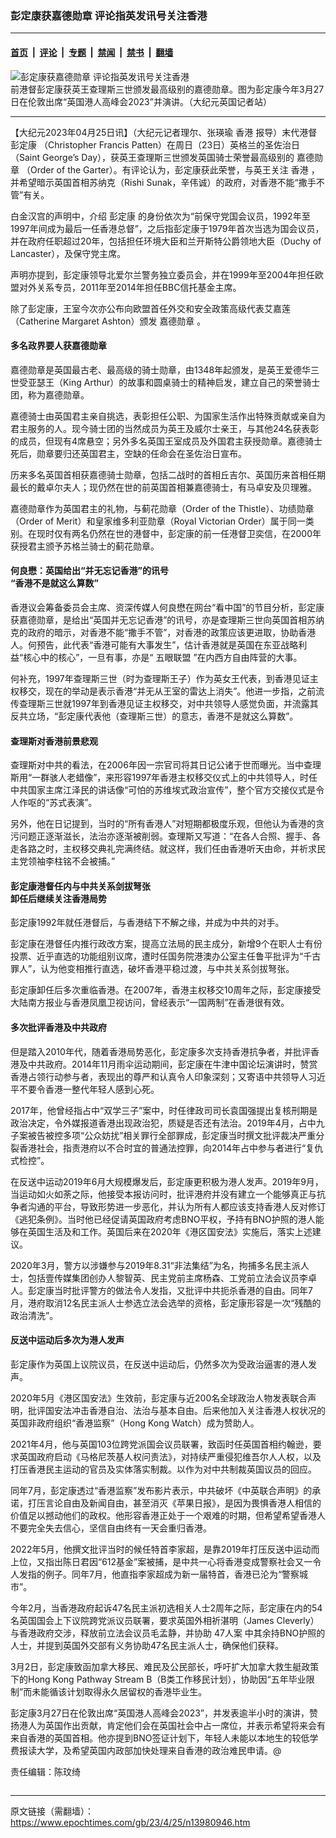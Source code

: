 ### 彭定康获嘉德勋章 评论指英发讯号关注香港

---

#### [首页](../../../..?n13980946) &nbsp;|&nbsp; [评论](../../../../../epoch-comment?n13980946) &nbsp;|&nbsp; [专题](../../../../../epoch-special?n13980946) &nbsp;|&nbsp; [禁闻](../../../../../epoch-news?n13980946) &nbsp;|&nbsp; [禁书](../../../../../books?n13980946) &nbsp;|&nbsp; [翻墙](https://github.com/gfw-breaker/nogfw/blob/master/README.md?n13980946)


<div><img alt="彭定康获嘉德勋章 评论指英发讯号关注香港" class="attachment-djy_600_400 size-djy_600_400 wp-post-image" src="https://i.epochtimes.com/assets/uploads/2023/04/id13980951-afeb033a643582c623565d8f-600x400.jpg"/>
<div class="caption">
 前港督彭定康获英王查理斯三世颁发最高级别的嘉德勋章。图为彭定康今年3月27日在伦敦出席“英国港人高峰会2023”并演讲。（大纪元英国记者站）
</div></div><hr/><div class="post_content" id="artbody" itemprop="articleBody">
 <!-- article content begin -->
 <p>
  【大纪元2023年04月25日讯】（大纪元记者理尔、张瑛瑜
  <ok href="https://www.epochtimes.com/gb/tag/%E9%A6%99%E6%B8%AF.html">
   香港
  </ok>
  报导）末代港督
  <ok href="https://www.epochtimes.com/gb/tag/%E5%BD%AD%E5%AE%9A%E5%BA%B7.html">
   彭定康
  </ok>
  （Christopher Francis Patten）在周日（23日）英格兰的圣佐治日（Saint George’s Day），获英王查理斯三世颁发英国骑士荣誉最高级别的
  <ok href="https://www.epochtimes.com/gb/tag/%E5%98%89%E5%BE%B7%E5%8B%8B%E7%AB%A0.html">
   嘉德勋章
  </ok>
  （Order of the Garter）。有评论认为，彭定康获此荣誉，与英王关注
  <ok href="https://www.epochtimes.com/gb/tag/%E9%A6%99%E6%B8%AF.html">
   香港
  </ok>
  ，并希望暗示英国首相苏纳克（Rishi Sunak，辛伟诚）的政府，对香港不能“撒手不管”有关。
 </p>
 <p>
  白金汉宫的声明中，介绍
  <ok href="https://www.epochtimes.com/gb/tag/%E5%BD%AD%E5%AE%9A%E5%BA%B7.html">
   彭定康
  </ok>
  的身份依次为“前保守党国会议员，1992年至1997年间成为最后一任香港总督”，之后指彭定康于1979年首次当选为国会议员，并在政府任职超过20年，包括担任环境大臣和兰开斯特公爵领地大臣（Duchy of Lancaster），及保守党主席。
 </p>
 <p>
  声明亦提到，彭定康领导北爱尔兰警务独立委员会，并在1999年至2004年担任欧盟对外关系专员，2011年至2014年担任BBC信托基金主席。
 </p>
 <p>
  除了彭定康，王室今次亦公布向欧盟首任外交和安全政策高级代表艾嘉莲（Catherine Margaret Ashton）颁发
  <ok href="https://www.epochtimes.com/gb/tag/%E5%98%89%E5%BE%B7%E5%8B%8B%E7%AB%A0.html">
   嘉德勋章
  </ok>
  。
 </p>
 <h4>
  多名政界要人获嘉德勋章
 </h4>
 <p>
  嘉德勋章是英国最古老、最高级的骑士勋章，由1348年起颁发，是英王爱德华三世受亚瑟王（King Arthur）的故事和圆桌骑士的精神启发，建立自己的荣誉骑士团，称为嘉德勋章。
 </p>
 <p>
  嘉德骑士由英国君主亲自挑选，表彰担任公职、为国家生活作出特殊贡献或亲自为君主服务的人。现今骑士团的当然成员为英王及威尔士亲王，与其他24名获表彰的成员，但现有4席悬空；另外多名英国王室成员及外国君主获授勋章。嘉德骑士死后，勋章要归还英国君主，空缺的任命会在圣佐治日宣布。
 </p>
 <p>
  历来多名英国首相获嘉德骑士勋章，包括二战时的首相丘吉尔、英国历来首相任期最长的戴卓尔夫人；现仍然在世的前英国首相兼嘉德骑士，有马卓安及贝理雅。
 </p>
 <p>
  嘉德勋章作为英国君主的礼物，与蓟花勋章（Order of the Thistle）、功绩勋章（Order of Merit）和皇家维多利亚勋章（Royal Victorian Order）属于同一类别。在现时仅有两名仍然在世的港督中，彭定康的前一任港督卫奕信，在2000年获授君主颁予苏格兰骑士的蓟花勋章。
 </p>
 <h4>
  何良懋：英国给出“并无忘记香港”的讯号
  <br/>
  “香港不是就这么算数”
 </h4>
 <p>
  香港议会筹备委员会主席、资深传媒人何良懋在网台“看中国”的节目分析，彭定康获嘉德勋章，是给出“英国并无忘记香港”的讯号，亦是查理斯三世向英国首相苏纳克的政府的暗示，对香港不能“撒手不管”，对香港的政策应该更进取，协助香港人。何预告，此代表“香港可能有大事发生”，估计香港就是英国在东亚战略利益“核心中的核心”，一旦有事，亦是“
  <ok href="https://www.epochtimes.com/gb/tag/%E4%BA%94%E7%9C%BC%E8%81%94%E7%9B%9F.html">
   五眼联盟
  </ok>
  ”在内西方自由阵营的大事。
 </p>
 <p>
  何补充，1997年查理斯三世（时为查理斯王子）作为英女王代表，到香港见证主权移交，现在的举动是表示香港“并无从王室的雷达上消失”。他进一步指，之前流传查理斯三世就1997年到香港见证主权移交，对中共领导人感觉负面，并流露其反共立场，“彭定康代表他（查理斯三世）的意志，香港不是就这么算数”。
 </p>
 <h4>
  查理斯对香港前景悲观
 </h4>
 <p>
  查理斯对中共的看法，在2006年因一宗官司将其日记公诸于世而曝光。当中查理斯用“一群骇人老蜡像”，来形容1997年香港主权移交仪式上的中共领导人，时任中共国家主席江泽民的讲话像“可怕的苏维埃式政治宣传”，整个官方交接仪式是令人作呕的“苏式表演”。
 </p>
 <p>
  另外，他在日记提到，当时的“所有香港人”对短期都极度乐观，但他认为香港的贪污问题正逐渐滋长，法治亦逐渐被削弱。查理斯又写道：“在各人合照、握手、各走各路之时，主权移交典礼完满终结。就这样，我们任由香港听天由命，并祈求民主党领袖李柱铭不会被捕。”
 </p>
 <h4>
  彭定康港督任内与中共关系剑拔弩张
  <br/>
  卸任后继续关注香港局势
 </h4>
 <p>
  彭定康1992年就任港督后，与香港结下不解之缘，并成为中共的对手。
 </p>
 <p>
  彭定康在港督任内推行政改方案，提高立法局的民主成分，新增9个在职人士有份投票、近乎直选的功能组别议席，遭时任国务院港澳办公室主任鲁平批评为“千古罪人”，认为他变相推行直选，破坏香港平稳过渡，与中共关系剑拔弩张。
 </p>
 <p>
  彭定康卸任后多次重临香港。在2007年，香港主权移交10周年之际，彭定康接受大陆南方报业与香港凤凰卫视访问，曾经表示“一国两制”在香港很有效。
 </p>
 <h4>
  多次批评香港及中共政府
 </h4>
 <p>
  但是踏入2010年代，随着香港局势恶化，彭定康多次支持香港抗争者，并批评香港及中共政府。2014年11月雨伞运动期间，彭定康在牛津中国论坛演讲时，赞赏香港占领行动参与者，表现出的尊严和认真令人印象深刻；又寄语中共领导人习近平不要令香港一整代年轻人感到心死。
 </p>
 <p>
  2017年，他曾经指占中“双学三子”案中，时任律政司司长袁国强提出复核刑期是政治决定，令外媒报道香港出现政治犯，质疑是否还有法治。2019年4月，占中九子案被告被控多项“公众妨扰”相关罪行全部罪成，彭定康当时撰文批评裁决严重分裂香港社会，指责港府以不合时宜的普通法控罪，向2014年占中参与者进行“复仇式检控”。
 </p>
 <p>
  在反送中运动2019年6月大规模爆发后，彭定康更积极为港人发声。2019年9月，当运动如火如荼之际，他接受本报访问时，批评港府并没有建立一个能够真正与抗争者沟通的平台，导致形势进一步恶化，并认为所有人都应该支持香港人反对修订《逃犯条例》。当时他已经促请英国政府考虑BNO平权，予持有BNO护照的港人能够在英国生活及和工作。英国后来在2020年《港区国安法》实施后，落实上述建议。
 </p>
 <p>
  2020年3月，警方以涉嫌参与2019年8.31“非法集结”为名，拘捕多名民主派人士，包括壹传媒集团创办人黎智英、民主党前主席杨森、工党前立法会议员李卓人。彭定康当时批评警方的做法令人发指，又批评中共扼杀香港的自由。同年7月，港府取消12名民主派人士参选立法会选举的资格，彭定康形容是一次“残酷的政治清洗”。
 </p>
 <h4>
  反送中运动后多次为港人发声
 </h4>
 <p>
  彭定康作为英国上议院议员，在反送中运动后，仍然多次为受政治逼害的港人发声。
 </p>
 <p>
  2020年5月《港区国安法》生效前，彭定康与近200名全球政治人物发表联合声明，批评国安法冲击香港自治、法治与基本自由。后来他加入关注香港人权状况的英国非政府组织“香港监察”（Hong Kong Watch）成为赞助人。
 </p>
 <p>
  2021年4月，他与英国103位跨党派国会议员联署，致函时任英国首相约翰逊，要求英国政府启动《马格尼茨基人权问责法》，对持续严重侵犯维吾尔人人权，以及打压香港民主运动的官员及实体落实制裁。以作为对中共制裁英国议员的回应。
 </p>
 <p>
  同年7月，彭定康透过“香港监察”发布影片表示，中共破坏《中英联合声明》的承诺，打压言论自由及新闻自由，甚至消灭《苹果日报》，是因为畏惧香港人相信的价值足以撼动他们的政权。他形容香港正处于一个艰难的时期，但希望希望香港人不要完全失去信心，坚信自由终有一天会重归香港。
 </p>
 <p>
  2022年5月，他撰文批评当时的候任特首李家超，是靠2019年打压反送中运动而上位，又指出陈日君因“612基金”案被捕，是中共一心将香港变成警察社会又一令人发指的例子。同年7月，他直指李家超成为新一届特首，香港已沦为“警察城市”。
 </p>
 <p>
  今年2月，当香港政府起诉47名民主派初选相关人士2周年之际，彭定康在内的54名英国国会上下议院跨党派议员联署，要求英国外相祈湛明（James Cleverly）与香港政府交涉，释放前立法会议员毛孟静，并协助
  <ok href="https://www.epochtimes.com/gb/tag/47%E4%BA%BA%E6%A1%88.html">
   47人案
  </ok>
  中其余持BNO护照的人士，并提到英国外交部有义务协助47名民主派人士，确保他们获释。
 </p>
 <p>
  3月2日，彭定康致函加拿大移民、难民及公民部长，呼吁扩大加拿大救生艇政策下的Hong Kong Pathway Stream B（B类工作移民计划），协助因“五年毕业限制”而未能循该计划取得永久居留权的香港毕业生。
 </p>
 <p>
  彭定康3月27日在伦敦出席“英国港人高峰会2023”，并发表逾半小时的演讲，赞扬港人为英国作出贡献，肯定他们会在英国社会中占一席位，并表示希望将来会有来自香港的英国首相。他亦提到BNO签证计划下，年轻人未能以本地生的较低学费报读大学，及希望英国内政部加快处理来自香港的政治难民申请。@
 </p>
 <p>
  责任编辑：陈玟绮
 </p>
 <!-- article content end -->
 <div id="below_article_ad">
 </div>
</div>


<img src='http://gfw-breaker.win/epoch-news/pages/ncid1349362/n13980946.md' width='0px' height='0px'/>

---

原文链接（需翻墙）：https://www.epochtimes.com/gb/23/4/25/n13980946.htm